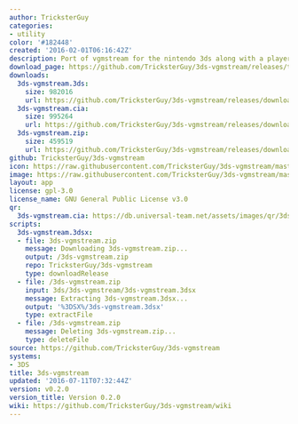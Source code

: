 ```yaml
---
author: TricksterGuy
categories:
- utility
color: '#182448'
created: '2016-02-01T06:16:42Z'
description: Port of vgmstream for the nintendo 3ds along with a player
download_page: https://github.com/TricksterGuy/3ds-vgmstream/releases/tag/v0.2.0
downloads:
  3ds-vgmstream.3ds:
    size: 982016
    url: https://github.com/TricksterGuy/3ds-vgmstream/releases/download/v0.2.0/3ds-vgmstream.3ds
  3ds-vgmstream.cia:
    size: 995264
    url: https://github.com/TricksterGuy/3ds-vgmstream/releases/download/v0.2.0/3ds-vgmstream.cia
  3ds-vgmstream.zip:
    size: 459519
    url: https://github.com/TricksterGuy/3ds-vgmstream/releases/download/v0.2.0/3ds-vgmstream.zip
github: TricksterGuy/3ds-vgmstream
icon: https://raw.githubusercontent.com/TricksterGuy/3ds-vgmstream/master/resources/icon.png
image: https://raw.githubusercontent.com/TricksterGuy/3ds-vgmstream/master/resources/banner.png
layout: app
license: gpl-3.0
license_name: GNU General Public License v3.0
qr:
  3ds-vgmstream.cia: https://db.universal-team.net/assets/images/qr/3ds-vgmstream.cia.png
scripts:
  3ds-vgmstream.3dsx:
  - file: 3ds-vgmstream.zip
    message: Downloading 3ds-vgmstream.zip...
    output: /3ds-vgmstream.zip
    repo: TricksterGuy/3ds-vgmstream
    type: downloadRelease
  - file: /3ds-vgmstream.zip
    input: 3ds/3ds-vgmstream/3ds-vgmstream.3dsx
    message: Extracting 3ds-vgmstream.3dsx...
    output: '%3DSX%/3ds-vgmstream.3dsx'
    type: extractFile
  - file: /3ds-vgmstream.zip
    message: Deleting 3ds-vgmstream.zip...
    type: deleteFile
source: https://github.com/TricksterGuy/3ds-vgmstream
systems:
- 3DS
title: 3ds-vgmstream
updated: '2016-07-11T07:32:44Z'
version: v0.2.0
version_title: Version 0.2.0
wiki: https://github.com/TricksterGuy/3ds-vgmstream/wiki
---
```

